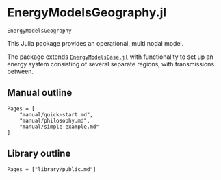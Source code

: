 # EnergyModelsGeography.jl

```@docs
EnergyModelsGeography
```


This Julia package provides an operational, multi nodal model.

The package extends  [`EnergyModelsBase.jl`](https://clean_export.pages.sintef.no/energymodelsbase.jl/) with functionality to set up an energy system consisting of several separate regions, with transmissions between.


## Manual outline
```@contents
Pages = [
    "manual/quick-start.md",
    "manual/philosophy.md",
    "manual/simple-example.md"
]
```

## Library outline
```@contents
Pages = ["library/public.md"]
```
